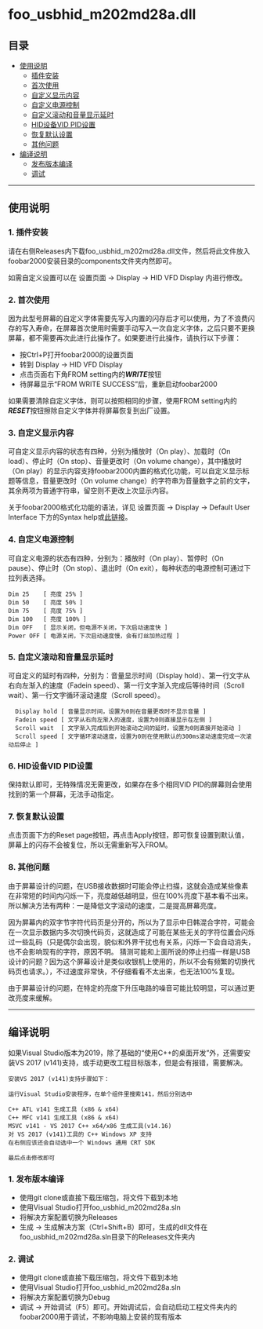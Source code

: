 # foo_usbhid_m202md28a.dll

## 目录
* [使用说明](#使用说明)
     * [插件安装](#1-插件安装)
     * [首次使用](#2-首次使用)
     * [自定义显示内容](#3-自定义显示内容)
     * [自定义电源控制](#4-自定义电源控制)
     * [自定义滚动和音量显示延时](#5-自定义滚动和音量显示延时)
     * [HID设备VID&nbsp;PID设置](#6-HID设备VIDPID设置)
     * [恢复默认设置](#7-恢复默认设置)
     * [其他问题](#8-其他问题)
 * [编译说明](#编译说明)
      * [发布版本编译](#1-发布版本编译)
      * [调试](#2-调试)
***
## 使用说明
### 1. 插件安装
请在右侧Releases内下载foo_usbhid_m202md28a.dll文件，然后将此文件放入foobar2000安装目录的components文件夹内然即可。

如需自定义设置可以在 设置页面 -> Display -> HID VFD Display 内进行修改。
### 2. 首次使用
因为此型号屏幕的自定义字体需要先写入内置的闪存后才可以使用，为了不浪费闪存的写入寿命，在屏幕首次使用时需要手动写入一次自定义字体，之后只要不更换屏幕，都不需要再次此进行此操作了。如果要进行此操作，请执行以下步骤：
* 按Ctrl+P打开foobar2000的设置页面
* 转到 Display -> HID VFD Display
* 点击页面右下角FROM setting内的***WRITE***按钮
* 待屏幕显示“FROM WRITE SUCCESS”后，重新启动foobar2000

如果需要清除自定义字体，则可以按照相同的步骤，使用FROM setting内的***RESET***按钮擦除自定义字体并将屏幕恢复到出厂设置。
### 3. 自定义显示内容
可自定义显示内容的状态有四种，分别为播放时（On play）、加载时（On load）、停止时（On stop）、音量更改时（On volume change），其中播放时（On play）的显示内容支持foobar2000内置的格式化功能，可以自定义显示标题等信息，音量更改时（On volume change）的字符串为音量数字之前的文字，其余两项为普通字符串，留空则不更改上次显示内容。

关于foobar2000格式化功能的语法，详见 设置页面 -> Display -> Default User Interface 下方的Syntax help或[此链接](http://htmlpreview.github.io/?https://github.com/izilzty/foo_usbhid_m202md28a/blob/main/%E8%AE%BE%E8%AE%A1%E8%B5%84%E6%BA%90/%E6%A0%BC%E5%BC%8F%E5%8C%96%E5%B8%AE%E5%8A%A9%E6%96%87%E4%BB%B6/titleformat_help.html)。
### 4. 自定义电源控制
可自定义电源的状态有四种，分别为：播放时（On play）、暂停时（On pause）、停止时（On stop）、退出时（On exit），每种状态的电源控制可通过下拉列表选择。
```
Dim 25    [ 亮度 25% ]
Dim 50    [ 亮度 50% ]
Dim 75    [ 亮度 75% ]
Dim 100   [ 亮度 100% ]
Dim OFF   [ 显示关闭，但电源不关闭，下次启动速度快 ]
Power OFF [ 电源关闭，下次启动速度慢，会有灯丝加热过程 ]
```
### 5. 自定义滚动和音量显示延时
可自定义的延时有四种，分别为：音量显示时间（Display hold）、第一行文字从右向左渐入的速度（Fadein speed）、第一行文字渐入完成后等待时间（Scroll wait）、第一行文字循环滚动速度（Scroll speed）。
```
  Display hold [ 音量显示时间，设置为0则在音量更改时不显示音量 ]
  Fadein speed [ 文字从右向左渐入的速度，设置为0则直接显示在左侧 ]
  Scroll wait  [ 文字渐入完成后到开始滚动之间的延时，设置为0则直接开始滚动 ]
  Scroll speed [ 文字循环滚动速度，设置为0则在使用默认的300ms滚动速度完成一次滚动后停止 ]
```
### 6. HID设备VID&nbsp;PID设置
保持默认即可，无特殊情况无需更改，如果存在多个相同VID PID的屏幕则会使用找到的第一个屏幕，无法手动指定。

### 7. 恢复默认设置
点击页面下方的Reset page按钮，再点击Apply按钮，即可恢复设置到默认值，屏幕上的闪存不会被复位，所以无需重新写入FROM。
### 8. 其他问题
由于屏幕设计的问题，在USB接收数据时可能会停止扫描，这就会造成某些像素在非常短的时间内闪烁一下，亮度越低越明显，但在100%亮度下基本看不出来。所以解决方法有两种：一是降低文字滚动的速度，二是提高屏幕亮度。

因为屏幕内的双字节字符代码页是分开的，所以为了显示中日韩混合字符，可能会在一次显示数据内多次切换代码页，这就造成了可能在某些无关的字符位置会闪烁过一些乱码（只是偶尔会出现，貌似和外界干扰也有关系，闪烁一下会自动消失，也不会影响现有的字符，原因不明。
猜测可能和上面所说的停止扫描一样是USB设计的问题？因为这个屏幕设计是类似收银机上使用的，所以不会有频繁的切换代码页也请求。），不过速度非常快，不仔细看看不太出来，也无法100%复现。

由于屏幕设计的问题，在特定的亮度下升压电路的噪音可能比较明显，可以通过更改亮度来缓解。
***
## 编译说明
如果Visual Studio版本为2019，除了基础的“使用C++的桌面开发”外，还需要安装VS 2017 (v141)支持，或手动更改工程目标版本，但是会有报错，需要解决。
```
安装VS 2017 (v141)支持步骤如下：

运行Visual Studio安装程序，在单个组件里搜索141，然后分别选中

C++ ATL v141 生成工具 (x86 & x64)
C++ MFC v141 生成工具 (x86 & x64)
MSVC v141 - VS 2017 C++ x64/x86 生成工具(v14.16)
对 VS 2017 (v141)工具的 C++ Windows XP 支持
在右侧应该还会自动选中一个 Windows 通用 CRT SDK

最后点击修改即可
```
### 1. 发布版本编译
* 使用git clone或直接下载压缩包，将文件下载到本地
* 使用Visual Studio打开foo_usbhid_m202md28a.sln
* 将解决方案配置切换为Releases
* 生成 -> 生成解决方案（Ctrl+Shift+B）即可，生成的dll文件在foo_usbhid_m202md28a.sln目录下的Releases文件夹内
### 2. 调试
* 使用git clone或直接下载压缩包，将文件下载到本地
* 使用Visual Studio打开foo_usbhid_m202md28a.sln
* 将解决方案配置切换为Debug
* 调试 -> 开始调试（F5）即可。开始调试后，会自动启动工程文件夹内的foobar2000用于调试，不影响电脑上安装的现有版本
